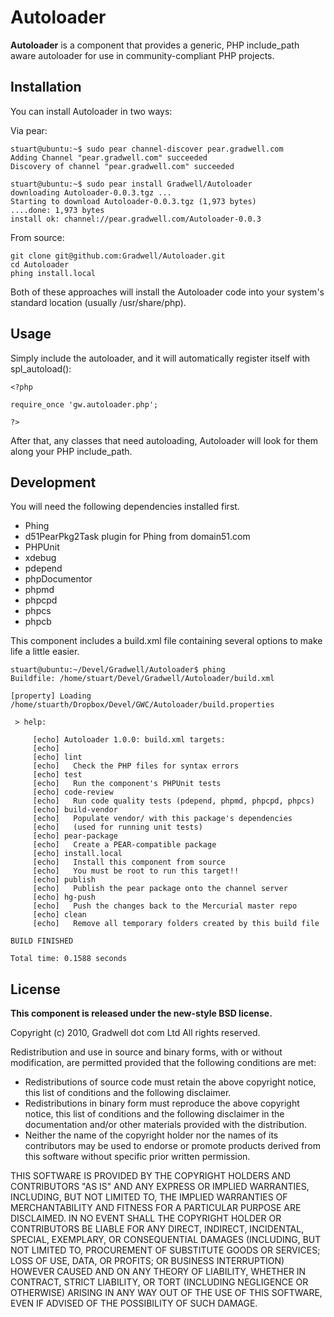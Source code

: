 Autoloader
=============

**Autoloader** is a component that provides a generic, PHP include_path aware autoloader for use in community-compliant PHP projects.

Installation
------------

You can install Autoloader in two ways:

Via pear:

    stuart@ubuntu:~$ sudo pear channel-discover pear.gradwell.com 
    Adding Channel "pear.gradwell.com" succeeded
    Discovery of channel "pear.gradwell.com" succeeded

    stuart@ubuntu:~$ sudo pear install Gradwell/Autoloader
    downloading Autoloader-0.0.3.tgz ...
    Starting to download Autoloader-0.0.3.tgz (1,973 bytes)
    ....done: 1,973 bytes
    install ok: channel://pear.gradwell.com/Autoloader-0.0.3

From source:

    git clone git@github.com:Gradwell/Autoloader.git
    cd Autoloader
    phing install.local

Both of these approaches will install the Autoloader code into your system's standard location (usually /usr/share/php).

Usage
-----

Simply include the autoloader, and it will automatically register itself with spl_autoload():

    <?php

    require_once 'gw.autoloader.php';

    ?>

After that, any classes that need autoloading, Autoloader will look for them along your PHP include_path.

Development
-----------

You will need the following dependencies installed first.

* Phing
* d51PearPkg2Task plugin for Phing from domain51.com
* PHPUnit
* xdebug
* pdepend
* phpDocumentor
* phpmd
* phpcpd
* phpcs
* phpcb

This component includes a build.xml file containing several options to make life a little easier.

    stuart@ubuntu:~/Devel/Gradwell/Autoloader$ phing
    Buildfile: /home/stuart/Devel/Gradwell/Autoloader/build.xml

    [property] Loading /home/stuarth/Dropbox/Devel/GWC/Autoloader/build.properties

     > help:

         [echo] Autoloader 1.0.0: build.xml targets:
         [echo] 
         [echo] lint
         [echo]   Check the PHP files for syntax errors
         [echo] test
         [echo]   Run the component's PHPUnit tests
         [echo] code-review
         [echo]   Run code quality tests (pdepend, phpmd, phpcpd, phpcs)
         [echo] build-vendor
         [echo]   Populate vendor/ with this package's dependencies
         [echo]   (used for running unit tests)
         [echo] pear-package
         [echo]   Create a PEAR-compatible package
         [echo] install.local
         [echo]   Install this component from source
         [echo]   You must be root to run this target!!
         [echo] publish
         [echo]   Publish the pear package onto the channel server
         [echo] hg-push
         [echo]   Push the changes back to the Mercurial master repo
         [echo] clean
         [echo]   Remove all temporary folders created by this build file

    BUILD FINISHED

    Total time: 0.1588 seconds

License
-------

**This component is released under the new-style BSD license.**

Copyright (c) 2010, Gradwell dot com Ltd
All rights reserved.

Redistribution and use in source and binary forms, with or without modification, are permitted provided that the following conditions are met:

* Redistributions of source code must retain the above copyright notice, this list of conditions and the following disclaimer.
* Redistributions in binary form must reproduce the above copyright notice, this list of conditions and the following disclaimer in the documentation and/or other materials provided with the distribution.
* Neither the name of the copyright holder nor the names of its contributors may be used to endorse or promote products derived from this software without specific prior written permission.

THIS SOFTWARE IS PROVIDED BY THE COPYRIGHT HOLDERS AND CONTRIBUTORS "AS IS" AND ANY EXPRESS OR IMPLIED WARRANTIES, INCLUDING, BUT NOT LIMITED TO, THE IMPLIED WARRANTIES OF MERCHANTABILITY AND FITNESS FOR A PARTICULAR PURPOSE ARE DISCLAIMED. IN NO EVENT SHALL THE COPYRIGHT HOLDER OR CONTRIBUTORS BE LIABLE FOR ANY DIRECT, INDIRECT, INCIDENTAL, SPECIAL, EXEMPLARY, OR CONSEQUENTIAL DAMAGES (INCLUDING, BUT NOT LIMITED TO, PROCUREMENT OF SUBSTITUTE GOODS OR SERVICES; LOSS OF USE, DATA, OR PROFITS; OR BUSINESS INTERRUPTION) HOWEVER CAUSED AND ON ANY THEORY OF LIABILITY, WHETHER IN CONTRACT, STRICT LIABILITY, OR TORT (INCLUDING NEGLIGENCE OR OTHERWISE) ARISING IN ANY WAY OUT OF THE USE OF THIS SOFTWARE, EVEN IF ADVISED OF THE POSSIBILITY OF SUCH DAMAGE.
